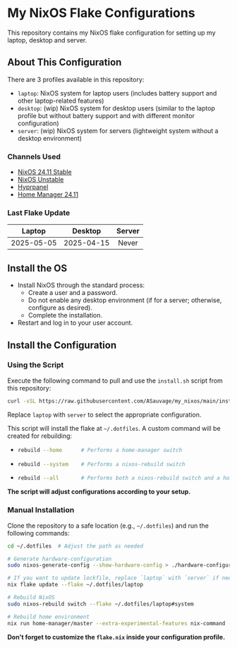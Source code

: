 # My NixOS Flake Configurations

This repository contains my NixOS flake configuration for setting up my laptop, desktop and server.

## About This Configuration

There are 3 profiles available in this repository:

- `laptop`: NixOS system for laptop users (includes battery support and other laptop-related features)
- `desktop`: (wip) NixOS system for desktop users (similar to the laptop profile but without battery support and with different monitor configuration)
- `server`: (wip) NixOS system for servers (lightweight system without a desktop environment)

### Channels Used

- [NixOS 24.11 Stable](https://github.com/nixos/nixpkgs/tree/nixos-24.11)
- [NixOS Unstable](https://github.com/nixos/nixpkgs/tree/nixos-unstable)
- [Hyprpanel](https://github.com/jas-singhfsu/hyprpanel)
- [Home Manager 24.11](https://github.com/nix-community/home-manager/tree/release-24.11)

### Last Flake Update

| Laptop     | Desktop    | Server     |
| :--------: | :--------: | :--------: |
| 2025-05-05 | 2025-04-15 | Never      |

## Install the OS

- Install NixOS through the standard process:
  - Create a user and a password.
  - Do not enable any desktop environment (if for a server; otherwise, configure as desired).
  - Complete the installation.
- Restart and log in to your user account.

## Install the Configuration

### Using the Script

Execute the following command to pull and use the `install.sh` script from this repository:

```sh
curl -sSL https://raw.githubusercontent.com/ASauvage/my_nixos/main/install.sh | nix-shell -p git --run "sh -s -- --profile laptop"
```

Replace `laptop` with `server` to select the appropriate configuration.

This script will install the flake at `~/.dotfiles`. A custom command will be created for rebuilding:

- ```sh
  rebuild --home      # Performs a home-manager switch
  ```

- ```sh
  rebuild --system    # Performs a nixos-rebuild switch
  ```

- ```sh
  rebuild --all       # Performs both a nixos-rebuild switch and a home-manager switch
  ```

**The script will adjust configurations according to your setup.**

### Manual Installation

Clone the repository to a safe location (e.g., `~/.dotfiles`) and run the following commands:

```sh
cd ~/.dotfiles  # Adjust the path as needed

# Generate hardware-configuration
sudo nixos-generate-config --show-hardware-config > ./hardware-configuration.nix

# If you want to update lockfile, replace `laptop` with `server` if needed
nix flake update --flake ~/.dotfiles/laptop

# Rebuild NixOS
sudo nixos-rebuild switch --flake ~/.dotfiles/laptop#system 

# Rebuild home environment
nix run home-manager/master --extra-experimental-features nix-command --extra-experimental-features flakes -- switch --flake ~/.dotfiles/laptop#user
```

**Don't forget to customize the `flake.nix` inside your configuration profile.**
